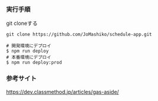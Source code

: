 <!--
Copyright 2023 Google LLC

Licensed under the Apache License, Version 2.0 (the "License");
you may not use this file except in compliance with the License.
You may obtain a copy of the License at

      http://www.apache.org/licenses/LICENSE-2.0

Unless required by applicable law or agreed to in writing, software
distributed under the License is distributed on an "AS IS" BASIS,
WITHOUT WARRANTIES OR CONDITIONS OF ANY KIND, either express or implied.
See the License for the specific language governing permissions and
limitations under the License.
-->
### 実行手順

git cloneする
```
git clone https://github.com/JoMashiko/schedule-app.git
```

```
# 開発環境にデプロイ
$ npm run deploy
# 本番環境にデプロイ
$ npm run deploy:prod
```

### 参考サイト
https://dev.classmethod.jp/articles/gas-aside/

